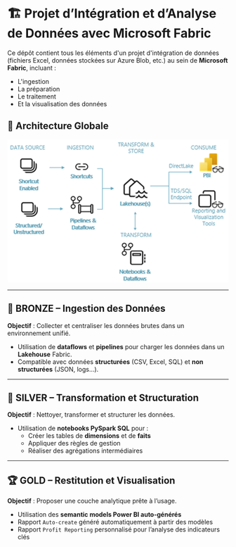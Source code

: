 # 🏗️ Projet d’Intégration et d’Analyse de Données avec Microsoft Fabric

Ce dépôt contient tous les éléments d'un projet d'intégration de données (fichiers Excel, données stockées sur Azure Blob, etc.) au sein de **Microsoft Fabric**, incluant :
- L'ingestion
- La préparation
- Le traitement
- Et la visualisation des données

## 🔁 Architecture Globale

![Architecture](image_architecture.png)

---

## 🧱 BRONZE – Ingestion des Données

**Objectif** : Collecter et centraliser les données brutes dans un environnement unifié.

- Utilisation de **dataflows** et **pipelines** pour charger les données dans un **Lakehouse** Fabric.
- Compatible avec données **structurées** (CSV, Excel, SQL) et **non structurées** (JSON, logs...).

---

## 🧪 SILVER – Transformation et Structuration

**Objectif** : Nettoyer, transformer et structurer les données.

- Utilisation de **notebooks PySpark SQL** pour :
  - Créer les tables de **dimensions** et de **faits**
  - Appliquer des règles de gestion
  - Réaliser des agrégations intermédiaires

---

## 🏆 GOLD – Restitution et Visualisation

**Objectif** : Proposer une couche analytique prête à l’usage.

- Utilisation des **semantic models Power BI auto-générés**
- Rapport `Auto-create` généré automatiquement à partir des modèles
- Rapport `Profit Reporting` personnalisé pour l’analyse des indicateurs clés
